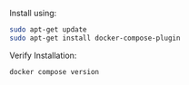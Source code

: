 Install using:
```bash
sudo apt-get update
sudo apt-get install docker-compose-plugin
```

Verify Installation:
```bash
docker compose version
```